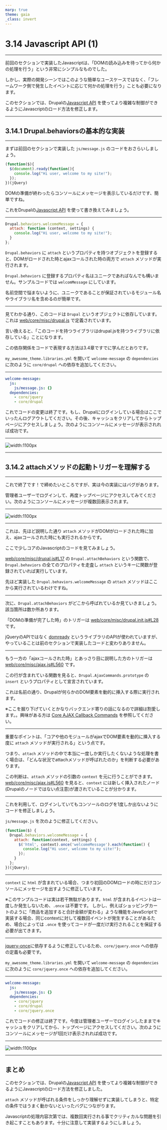 ```yaml
---
marp: true
theme: gaia
_class: invert
---
```


<!-- _class: lead -->
# 3.14 Javascript API (1)

---

前回のセクションで実装したJavascriptは、「DOMの読み込みを待ってから何かの処理を行う」という非常にシンプルなものでした。

しかし、実際の開発シーンではこのような簡単なユースケースではなく、「フレームワーク側で発生したイベントに応じて何かの処理を行う」ことも必要になります。

このセクションでは、Drupalの[Javascript API](https://www.drupal.org/docs/drupal-apis/javascript-api/javascript-api-overview) を使ってより複雑な制御ができるようにJavascriptのロード方法を修正します。

---

<!-- _class: lead -->
## 3.14.1 Drupal.behaviorsの基本的な実装

---

まずは前回のセクションで実装した `js/message.js` のコードをおさらいしましょう。

```js
(function($){
  $(document).ready(function(){
    console.log("Hi user, welcome to my site!");
  });
})(jQuery)
```

DOMの準備が終わったらコンソールにメッセージを表示しているだけです、簡単ですね。

これをDrupalの[Javascript API](https://www.drupal.org/docs/drupal-apis/javascript-api/javascript-api-overview) を使って書き換えてみましょう。

---

```js
Drupal.behaviors.welcomeMessage = {
  attach: function (context, settings) {
    console.log("Hi user, welcome to my site!");
  }
};
```

`Drupal.behaviors` に `attach` というプロパティを持つオブジェクトを登録すると、DOMがロードされた時とajaxコールされた時の両方で `attach` メソッドが実行されます。

`Drupal.behaviors` に登録するプロパティ名はユニークであればなんでも構いません。サンプルコードでは `welcomMessage` にしています。

名前空間で悩まないように、ユニークであることが保証されているモジュール名やライブラリ名を含めるのが簡単です。

---

見てわかる通り、このコードは `Drupal` というオブジェクトに依存しています。これは [web/core/misc/drupal.js](https://github.com/drupal/drupal/blob/8.8.0/core/misc/drupal.js#L8) で定義されています。

言い換えると、「このコードを持つライブラリはdrupal.jsを持つライブラリに依存している」ことになります。

この依存関係をコードで表現する方法は3.4章ですでに学んだとおりです。

`my_awesome_theme.libraries.yml` を開いて `welcome-message` の `dependencies` に次のように `core/drupal` への依存を追加してください。

---

```yml
welcome-message:
  js:
    js/message.js: {}
  dependencies:
    - core/jquery
    - core/drupal
```

これでコードの変更は終了です。もし、Drupalにログインしている場合はここでいったんログアウトしてください。その後、キャッシュをクリアしてからトップページにアクセスしましょう。次のようにコンソールにメッセージが表示されれば成功です。

---

![width:1100px](../assets/03_themeing_basics/14_javascript_api_1/javascript_api_1_1.png)

---

<!-- _class: lead -->
## 3.14.2 attachメソッドの起動トリガーを理解する

---

これで終了です！で締めたいところですが、実は今の実装にはバグがあります。

管理者ユーザーでログインして、再度トップページにアクセスしてみてください。次のようにコンソールにメッセージが複数回表示されます。

---

![width:1100px](../assets/03_themeing_basics/14_javascript_api_1/javascript_api_1_2.png)

---

これは、先ほど説明した通り `attach` メソッドがDOMがロードされた時に加え、ajaxコールされた時にも実行されるからです。

ここで少しコアのJavascriptのコードを見てみましょう。

[web/core/misc/drupal.js#L17](https://github.com/drupal/drupal/blob/8.8.0/core/misc/drupal.js#L17) の `Drupal.attachBehaviors` という関数で、`Drupal.behaviors` の全てのプロパティを走査し `attach` というキーに関数が登録されていれば実行しています。

先ほど実装した `Drupal.behaviors.welcomeMessage` の `attach` メソッドはここから実行されているわけですね。

---

次に、`Drupal.attachBehaviors` がどこから呼ばれているか見ていきましょう。該当箇所は数か所あります。

「DOMの準備が完了した時」のトリガーは [web/core/misc/drupal.init.js#L28](https://github.com/drupal/drupal/blob/8.8.0/core/misc/drupal.init.js#L28) です。

jQueryのAPIではなく [domready](https://github.com/ded/domready) というライブラリのAPIが使われていますが、やっていることは前のセクションで実装したコードと変わりありません。

---

もう一方の「ajaxコールされた時」とあっさり目に説明した方のトリガーは [web/core/misc/ajax.js#L560](https://github.com/drupal/drupal/blob/8.8.0/core/misc/ajax.js#L560) です。

この行が含まれている関数を見ると、`Drupal.AjaxCommands.prototype` の `insert` というプロパティとして宣言されています。

これは名前の通り、Drupalが何らかのDOM要素を動的に挿入する際に実行されます。

※ここを掘り下げていくとかなりバックエンド寄りの話になるので詳細は割愛します。。興味がある方は [Core AJAX Callback Commands](https://www.drupal.org/docs/drupal-apis/ajax-api/core-ajax-callback-commands) を参照してください。

---

重要なポイントは、「コアや他のモジュールがajaxでDOM要素を動的に挿入する度に `attach` メソッドが実行される」という点です。

つまり、`attach` メソッドの中で本当に一度しか実行したくないような処理を書く場合は、「どんな状況でattachメソッドが呼ばれたのか」を判断する必要があります。

この判断は、`attach` メソッドの引数の `context` を元に行うことができます。[web/core/misc/ajax.js#L560](https://github.com/drupal/drupal/blob/8.8.0/core/misc/ajax.js#L560) を見ると、`context` には新しく挿入されたノード (Drupalのノードではない点注意)が渡されていることが分かります。

---

これを利用して、ログインしていてもコンソールのログを1度しか出ないようにコードを修正しましょう。

`js/message.js` を次のように修正してください。
```js
(function($) {
  Drupal.behaviors.welcomeMessage = {
    attach: function(context, settings) {
      $('html', context).once('welcomeMessage').each(function() {
        console.log("Hi user, welcome to my site!");
      });
    }
  };
})(jQuery);
```

---

`context` に `html` が含まれている場合、つまり初回のDOMロードの時にだけコンソールにメッセージを出すように修正しています。

※このサンプルコードは実は若干無駄があります。`html` が含まれるイベントは一度しか発生しないため、`.once` は不要です。
しかし、例えばショッピングカートのように「商品を追加すると合計金額が変わる」ような機能をJavaScriptで実装する場合、同じcontextに対して複数回イベントが発生することがあるため、場合によっては `.once` を使ってコードが一度だけ実行されることを保証する必要が出てきます。

---

[jquery-once](https://github.com/RobLoach/jquery-once)に依存するように修正しているため、`core/jquery.once` への依存の定義も必要です。

`my_awesome_theme.libraries.yml` を開いて `welcome-message` の `dependencies` に次のように `core/jquery.once` への依存を追加してください。

---

```yml
welcome-message:
  js:
    js/message.js: {}
  dependencies:
    - core/jquery
    - core/drupal
    - core/jquery.once
```

これでコードの修正は終了です。今度は管理者ユーザーでログインしたままでキャッシュをクリアしてから、トップページにアクセスしてください。次のようにコンソールにメッセージが1回だけ表示されれば成功です。

---

![width:1100px](../assets/03_themeing_basics/14_javascript_api_1/javascript_api_1_3.png)

---

## まとめ

このセクションでは、Drupalの[Javascript API](https://www.drupal.org/docs/drupal-apis/javascript-api/javascript-api-overview) を使ってより複雑な制御ができるようにJavascriptのロード方法を修正しました。

`attach` メソッドが呼ばれる条件をしっかり理解せずに実装してしまうと、特定の条件ではうまく動かないといったバグにつながります。

Javascriptの処理内容次第では、複数回実行される事でクリティカルな問題を引き起こすこともあります。十分に注意して実装するようにしましょう。
